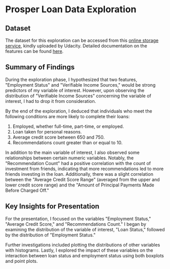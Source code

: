 # Prosper Loan Data Exploration

## Dataset

The dataset for this exploration can be accessed from this [online storage service](https://www.google.com/url?q=https://s3.amazonaws.com/udacity-hosted-downloads/ud651/prosperLoanData.csv&sa=D&ust=1581581520570000), kindly uploaded by Udacity. Detailed documentation on the features can be found [here](https://www.google.com/url?q=https://docs.google.com/spreadsheet/ccc?key%3D0AllIqIyvWZdadDd5NTlqZ1pBMHlsUjdrOTZHaVBuSlE%26usp%3Dsharing&sa=D&ust=1554486256024000).

## Summary of Findings

During the exploration phase, I hypothesized that two features, "Employment Status" and "Verifiable Income Sources," would be strong predictors of my variable of interest. However, upon observing the distribution of "Verifiable Income Sources" concerning the variable of interest, I had to drop it from consideration.

By the end of the exploration, I deduced that individuals who meet the following conditions are more likely to complete their loans:

1. Employed, whether full-time, part-time, or employed.
2. Loan taken for personal reasons.
3. Average credit score between 650 and 750.
4. Recommendations count greater than or equal to 10.

In addition to the main variable of interest, I also observed some relationships between certain numeric variables. Notably, the "Recommendation Count" had a positive correlation with the count of investment from friends, indicating that more recommendations led to more friends investing in the loan. Additionally, there was a slight correlation between the "Average Credit Score Range" (averaged from the upper and lower credit score range) and the "Amount of Principal Payments Made Before Charged Off."

## Key Insights for Presentation

For the presentation, I focused on the variables "Employment Status," "Average Credit Score," and "Recommendations Count." I began by examining the distribution of the variable of interest, "Loan Status," followed by the distribution of "Employment Status."

Further investigations included plotting the distributions of other variables with histograms. Lastly, I explored the impact of these variables on the interaction between loan status and employment status using both boxplots and point plots.